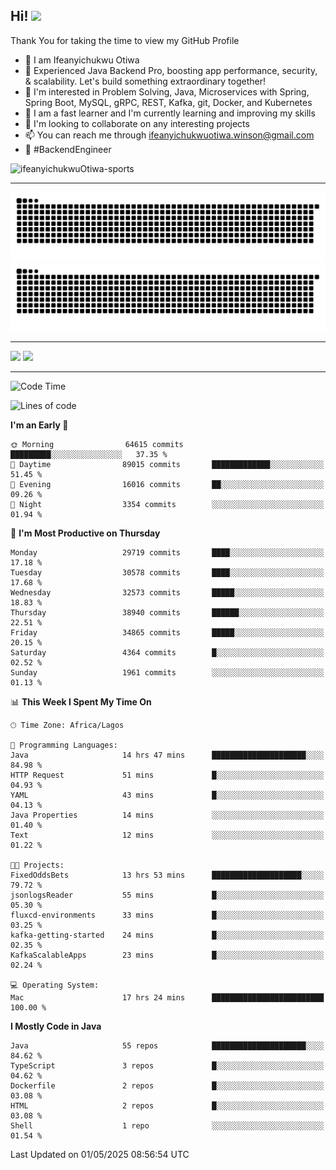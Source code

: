 <!-- BLOG-POST-LIST:START --><!-- BLOG-POST-LIST:END -->

## Hi! <img src="https://media.giphy.com/media/hvRJCLFzcasrR4ia7z/giphy.gif" width="4%"> 

Thank You for taking the time to view my GitHub Profile

- 👋 I am Ifeanyichukwu Otiwa
- 🚀 Experienced Java Backend Pro, boosting app performance, security, & scalability. Let's build something extraordinary together!
- 👀 I'm interested in Problem Solving, Java, Microservices with Spring, Spring Boot, MySQL, gRPC, REST, Kafka, git, Docker, and Kubernetes
- 🌱 I am a fast learner and I'm currently learning and improving my skills
- 💞️ I'm looking to collaborate on any interesting projects
- 📫 You can reach me through ifeanyichukwuotiwa.winson@gmail.com
- 🚀 #BackendEngineer

<p align="left" marginTop="10px"> <img src="https://komarev.com/ghpvc/?username=ifeanyichukwuOtiwa-sports&label=Profile%20views&color=0e75b6&style=for-the-badge" alt="ifeanyichukwuOtiwa-sports" /> </p>

***

<!--🐍📈SNAKEGRAPH / 🌐WEBSITE: https://github.com/Platane/snk -->
![github contribution grid snake animation](https://raw.githubusercontent.com/ifeanyichukwuOtiwa-sports/ifeanyichukwuOtiwa-sports/output/github-contribution-grid-snake-dark.svg#gh-dark-mode-only)![github contribution grid snake animation](https://raw.githubusercontent.com/ifeanyichukwuOtiwa-sports/ifeanyichukwuOtiwa-sports/output/github-contribution-grid-snake.svg#gh-light-mode-only)

***

<p float="left">
  <img float="left" src="https://github-readme-stats.vercel.app/api?username=ifeanyichukwuOtiwa-sports&count_private=true&include_all_commits=true&theme=react&show_icons=true" />
  <img float="right" src="https://github-readme-stats.vercel.app/api/top-langs/?username=ifeanyichukwuOtiwa-sports&layout=compact&show_icons=true&theme=react" /> 
</p>

***



<!--START_SECTION:waka-->
![Code Time](http://img.shields.io/badge/Code%20Time-3%2C649%20hrs%2033%20mins-blue)

![Lines of code](https://img.shields.io/badge/From%20Hello%20World%20I%27ve%20Written-48.1%20million%20lines%20of%20code-blue)

**I'm an Early 🐤** 

```text
🌞 Morning                64615 commits       █████████░░░░░░░░░░░░░░░░   37.35 % 
🌆 Daytime                89015 commits       █████████████░░░░░░░░░░░░   51.45 % 
🌃 Evening                16016 commits       ██░░░░░░░░░░░░░░░░░░░░░░░   09.26 % 
🌙 Night                  3354 commits        ░░░░░░░░░░░░░░░░░░░░░░░░░   01.94 % 
```
📅 **I'm Most Productive on Thursday** 

```text
Monday                   29719 commits       ████░░░░░░░░░░░░░░░░░░░░░   17.18 % 
Tuesday                  30578 commits       ████░░░░░░░░░░░░░░░░░░░░░   17.68 % 
Wednesday                32573 commits       █████░░░░░░░░░░░░░░░░░░░░   18.83 % 
Thursday                 38940 commits       ██████░░░░░░░░░░░░░░░░░░░   22.51 % 
Friday                   34865 commits       █████░░░░░░░░░░░░░░░░░░░░   20.15 % 
Saturday                 4364 commits        █░░░░░░░░░░░░░░░░░░░░░░░░   02.52 % 
Sunday                   1961 commits        ░░░░░░░░░░░░░░░░░░░░░░░░░   01.13 % 
```


📊 **This Week I Spent My Time On** 

```text
🕑︎ Time Zone: Africa/Lagos

💬 Programming Languages: 
Java                     14 hrs 47 mins      █████████████████████░░░░   84.98 % 
HTTP Request             51 mins             █░░░░░░░░░░░░░░░░░░░░░░░░   04.93 % 
YAML                     43 mins             █░░░░░░░░░░░░░░░░░░░░░░░░   04.13 % 
Java Properties          14 mins             ░░░░░░░░░░░░░░░░░░░░░░░░░   01.40 % 
Text                     12 mins             ░░░░░░░░░░░░░░░░░░░░░░░░░   01.22 % 

🐱‍💻 Projects: 
FixedOddsBets            13 hrs 53 mins      ████████████████████░░░░░   79.72 % 
jsonlogsReader           55 mins             █░░░░░░░░░░░░░░░░░░░░░░░░   05.30 % 
fluxcd-environments      33 mins             █░░░░░░░░░░░░░░░░░░░░░░░░   03.25 % 
kafka-getting-started    24 mins             █░░░░░░░░░░░░░░░░░░░░░░░░   02.35 % 
KafkaScalableApps        23 mins             █░░░░░░░░░░░░░░░░░░░░░░░░   02.24 % 

💻 Operating System: 
Mac                      17 hrs 24 mins      █████████████████████████   100.00 % 
```

**I Mostly Code in Java** 

```text
Java                     55 repos            █████████████████████░░░░   84.62 % 
TypeScript               3 repos             █░░░░░░░░░░░░░░░░░░░░░░░░   04.62 % 
Dockerfile               2 repos             █░░░░░░░░░░░░░░░░░░░░░░░░   03.08 % 
HTML                     2 repos             █░░░░░░░░░░░░░░░░░░░░░░░░   03.08 % 
Shell                    1 repo              ░░░░░░░░░░░░░░░░░░░░░░░░░   01.54 % 
```




 Last Updated on 01/05/2025 08:56:54 UTC
<!--END_SECTION:waka-->

<!--
<p align="center">
![trophy](https://github-profile-trophy.vercel.app/?username=ifeanyichukwuOtiwa-sports&theme=onedark) (https://github.com/ryo-ma/github-profile-trophy)
</p>
-->

<!---
ifeanyi-otiwa/ifeanyi-otiwa is a ✨ special ✨ repository because its `README.md` (this file) appears on your GitHub profile.
You can click the Preview link to take a look at your changes.
--->
